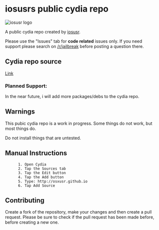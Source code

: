 # iosusrs public cydia repo
![iosusr logo](https://github.com/osxusr/osxusr.github.io/blob/master/CydiaIcon.png)

A public cydia repo created by [iosusr](https://twitter.com/iosusr).

Please use the "Issues" tab for **code related** issues only. If you need support please search on [/r/jailbreak](https://reddit.com/r/jailbreak) before posting a question there.

## Cydia repo source
[Link](https://osxusr.github.io)

### Planned Support:

In the near future, i will add more packages/debs to the cydia repo.

## Warnings

This pubic cydia repo is a work in progress. Some things do not work, but most things do.

Do not install things that are untested.

## Manual Instructions

          1. Open Cydia
          2. Tap the Sources tab
          3. Tap the Edit button
          4. Tap the Add button
          5. Type: http://osxusr.github.io
          6. Tap Add Source

## Contributing

Create a fork of the repository, make your changes and then create a pull request.
Please be sure to check if the pull request has been made before, before creating a new one.

